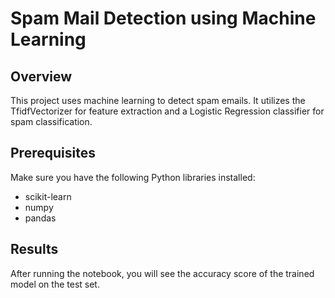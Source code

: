 # Spam Mail Detection using Machine Learning

## Overview
This project uses machine learning to detect spam emails. 
It utilizes the TfidfVectorizer for feature extraction and a Logistic Regression classifier for spam classification.

## Prerequisites
Make sure you have the following Python libraries installed:
- scikit-learn
- numpy
- pandas

## Results
After running the notebook, you will see the accuracy score of the trained model on the test set.
